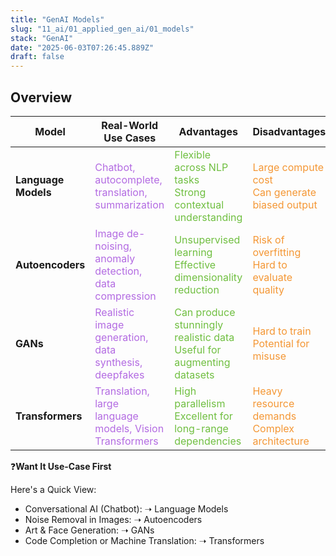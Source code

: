 ```yaml
---
title: "GenAI Models"
slug: "11_ai/01_applied_gen_ai/01_models"
stack: "GenAI"
date: "2025-06-03T07:26:45.889Z"
draft: false
---
```


<style>
o { color: #f49735 }
v { color: #b36be2 }
g { color: #70bf41 }
</style>

## Overview

| Model               | Real-World Use Cases                                       | Advantages                                                                 | Disadvantages                                       |
| ------------------- | ---------------------------------------------------------- | -------------------------------------------------------------------------- | --------------------------------------------------- |
| **Language Models** | <v>Chatbot, autocomplete, translation, summarization       | <g>Flexible across NLP tasks<br>Strong contextual understanding            | <o>Large compute cost<br>Can generate biased output |
| **Autoencoders**    | <v>Image de-noising, anomaly detection, data compression   | <g>Unsupervised learning<br>Effective dimensionality reduction             | <o>Risk of overfitting<br>Hard to evaluate quality  |
| **GANs**            | <v>Realistic image generation, data synthesis, deepfakes   | <g>Can produce stunningly realistic data<br>Useful for augmenting datasets | <o>Hard to train<br>Potential for misuse            |
| **Transformers**    | <v>Translation, large language models, Vision Transformers | <g>High parallelism<br>Excellent for long-range dependencies               | <o>Heavy resource demands<br>Complex architecture   |

❓**Want It Use-Case First**

Here's a Quick View:

- Conversational AI (Chatbot): ➝ Language Models
- Noise Removal in Images: ➝ Autoencoders
- Art & Face Generation: ➝ GANs
- Code Completion or Machine Translation: ➝ Transformers
